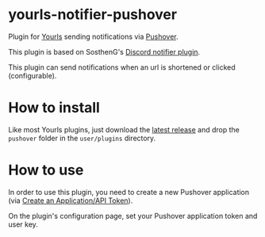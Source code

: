 # yourls-notifier-pushover

Plugin for [Yourls](https://yourls.org/) sending notifications via [Pushover](https://pushover.net).

This plugin is based on SosthenG's [Discord notifier plugin](https://github.com/SosthenG/yourls-notifier).

This plugin can send notifications when an url is shortened or clicked (configurable).

# How to install

Like most Yourls plugins, just download the [latest release](https://github.com/SosthenG/yourls-notifier/releases/latest) and drop the `pushover` folder in the `user/plugins` directory.

# How to use

In order to use this plugin, you need to create a new Pushover application (via [Create an Application/API Token](https://pushover.net/apps/build)).

On the plugin's configuration page, set your Pushover application token and user key.

